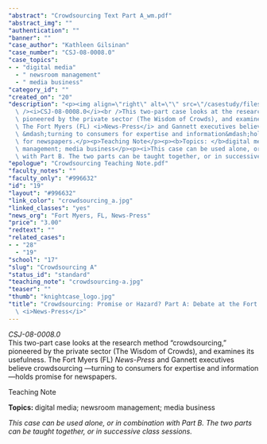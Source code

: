 ```yaml
---
"abstract": "Crowdsourcing Text Part A_wm.pdf"
"abstract_img": ""
"authentication": ""
"banner": ""
"case_author": "Kathleen Gilsinan"
"case_number": "CSJ-08-0008.0"
"case_topics":
- - "digital media"
  - " newsroom management"
  - " media business"
"category_id": ""
"created_on": "20"
"description": "<p><img align=\"right\" alt=\"\" src=\"/casestudy/files/photos/245/crowdsourcing_a.gif\"\
  \ /><i>CSJ-08-0008.0</i><br />This two-part case looks at the research method &ldquo;crowdsourcing,&rdquo;\
  \ pioneered by the private sector (The Wisdom of Crowds), and examines its usefulness.\
  \ The Fort Myers (FL) <i>News-Press</i> and Gannett executives believe crowdsourcing\
  \ &mdash;turning to consumers for expertise and information&mdash;holds promise\
  \ for newspapers.</p><p>Teaching Note</p><p><b>Topics: </b>digital media; newsroom\
  \ management; media business</p><p><i>This case can be used alone, or in combination\
  \ with Part B. The two parts can be taught together, or in successive class sessions.</i></p>"
"epologue": "Crowdsourcing Teaching Note.pdf"
"faculty_notes": ""
"faculty_only": "#996632"
"id": "19"
"layout": "#996632"
"link_color": "crowdsourcing_a.jpg"
"linked_classes": "yes"
"news_org": "Fort Myers, FL, News-Press"
"price": "3.00"
"redtext": ""
"related_cases":
- - "28"
  - "19"
"school": "17"
"slug": "Crowdsourcing A"
"status_id": "standard"
"teaching_note": "crowdsourcing-a.jpg"
"teaser": ""
"thumb": "knightcase_logo.jpg"
"title": "Crowdsourcing: Promise or Hazard? Part A: Debate at the Fort Myers, FL,\
  \ <i>News-Press</i>"
---
```

<p><img align="right" alt="" src="/casestudy/files/photos/245/crowdsourcing_a.gif" /><i>CSJ-08-0008.0</i><br />This two-part case looks at the research method &ldquo;crowdsourcing,&rdquo; pioneered by the private sector (The Wisdom of Crowds), and examines its usefulness. The Fort Myers (FL) <i>News-Press</i> and Gannett executives believe crowdsourcing &mdash;turning to consumers for expertise and information&mdash;holds promise for newspapers.</p><p>Teaching Note</p><p><b>Topics: </b>digital media; newsroom management; media business</p><p><i>This case can be used alone, or in combination with Part B. The two parts can be taught together, or in successive class sessions.</i></p>
